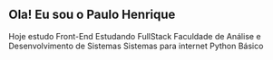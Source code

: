 ## Ola! Eu sou o Paulo Henrique

Hoje estudo Front-End
Estudando  FullStack
Faculdade de Análise e Desenvolvimento de Sistemas
Sistemas para internet
Python Básico

